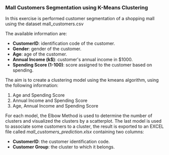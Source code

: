 ### Mall Customers Segmentation using K-Means Clustering
In this exercise is performed customer segmentation of a shopping mall using the dataset mall_customers.csv

The available information are:
 - **CustomerID**: identification code of the customer.
 - **Gender**: gender of the customer.
 - **Age**: age of the customer.
 - **Annual Income (k$)**: customer's annual income in $1000.
 - **Spending Score (1-100)**: score assigned to the customer based on spending.

The aim is to create a clustering model using the kmeans algorithm, using the following information:
 1. Age and Spending Score
 2. Annual Income and Spending Score
 3. Age, Annual Income and Spending Score

For each model, the Elbow Method is used to determine the number of clusters and visualized the clusters by a scatterplot. 
The last model is used to associate some customers to a cluster, the result is exported to an EXCEL file called *mall_customers_prediction.xlsx* containing two columns:
 - **CustomerID**: the customer identification code.
 - **Customer Group**: the cluster to which it belongs.
